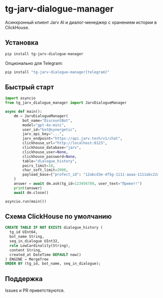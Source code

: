# tg-jarv-dialogue-manager

Асинхронный клиент Jarv AI и диалог-менеджер с хранением истории в ClickHouse.

## Установка

```bash
pip install tg-jarv-dialogue-manager
```

Опционально для Telegram:
```bash
pip install "tg-jarv-dialogue-manager[telegram]"
```

## Быстрый старт

```python
import asyncio
from tg_jarv_dialogue_manager import JarvDialogueManager

async def main():
    dm = JarvDialogueManager(
        bot_name="DiscountBot",
        model="gpt-4o-mini",
        user_id="bot@synergetic",
        jarv_api_key="...",
        jarv_endpoint="https://api.jarv.tech/v1/chat",
        clickhouse_url="http://localhost:8123",
        clickhouse_database="jarv",
        clickhouse_user=None,
        clickhouse_password=None,
        table="dialogue_history",
        pairs_limit=10,
        char_soft_limit=2000,
        payload_base={"profect_id": "12abcd3e-4f5g-1111-aaaa-1111abc22de3"},
    )
    answer = await dm.ask(tg_id=123456789, user_text="Привет!")
    print(answer)
    await dm.close()

asyncio.run(main())
```

## Схема ClickHouse по умолчанию

```sql
CREATE TABLE IF NOT EXISTS dialogue_history (
  tg_id UInt64,
  bot_name String,
  seq_in_dialogue UInt32,
  role LowCardinality(String),
  content String,
  created_at DateTime DEFAULT now()
) ENGINE = MergeTree
ORDER BY (tg_id, bot_name, seq_in_dialogue);
```

## Поддержка

Issues и PR приветствуются.
